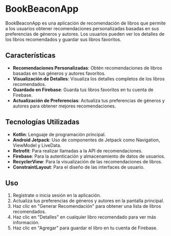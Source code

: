 # BookBeaconApp

BookBeaconApp es una aplicación de recomendación de libros que permite a los usuarios obtener recomendaciones personalizadas basadas en sus preferencias de géneros y autores. Los usuarios pueden ver los detalles de los libros recomendados y guardar sus libros favoritos.

## Características

- **Recomendaciones Personalizadas**: Obtén recomendaciones de libros basadas en tus géneros y autores favoritos.
- **Visualización de Detalles**: Visualiza los detalles completos de los libros recomendados.
- **Guardado en Firebase**: Guarda tus libros favoritos en tu cuenta de Firebase.
- **Actualización de Preferencias**: Actualiza tus preferencias de géneros y autores para obtener mejores recomendaciones.

## Tecnologías Utilizadas

- **Kotlin**: Lenguaje de programación principal.
- **Android Jetpack**: Uso de componentes de Jetpack como Navigation, ViewModel y LiveData.
- **Retrofit**: Para realizar llamadas a la API de recomendaciones.
- **Firebase**: Para la autenticación y almacenamiento de datos de usuarios.
- **RecyclerView**: Para la visualización de las recomendaciones de libros.
- **ConstraintLayout**: Para el diseño de las interfaces de usuario.

## Uso

1. Regístrate o inicia sesión en la aplicación.
2. Actualiza tus preferencias de géneros y autores en la pantalla principal.
3. Haz clic en "Generar Recomendación" para obtener una lista de libros recomendados.
4. Haz clic en "Detalles" en cualquier libro recomendado para ver más información.
5. Haz clic en "Agregar" para guardar el libro en tu cuenta de Firebase.
